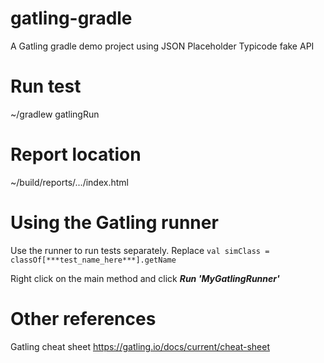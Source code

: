 # gatling-gradle
A Gatling gradle demo project using JSON Placeholder Typicode fake API

# Run test
~/gradlew gatlingRun

# Report location
~/build/reports/.../index.html 

# Using the Gatling runner
Use the runner to run tests separately.
Replace     ```val simClass = classOf[***test_name_here***].getName```

Right click on the main method and click ***Run 'MyGatlingRunner'***

# Other references
Gatling cheat sheet https://gatling.io/docs/current/cheat-sheet
